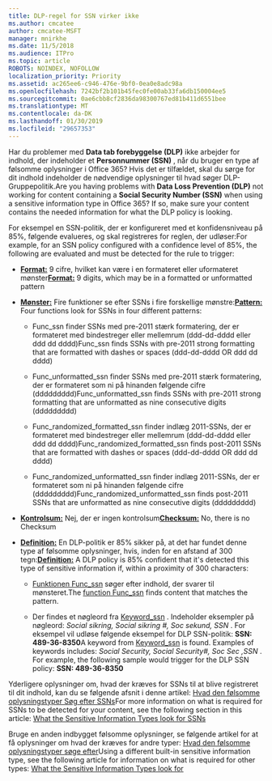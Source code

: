 ```yaml
---
title: DLP-regel for SSN virker ikke
ms.author: cmcatee
author: cmcatee-MSFT
manager: mnirkhe
ms.date: 11/5/2018
ms.audience: ITPro
ms.topic: article
ROBOTS: NOINDEX, NOFOLLOW
localization_priority: Priority
ms.assetid: ac265ee6-c946-476e-9bf0-0ea0e8adc98a
ms.openlocfilehash: 7242bf2b101b45fec0fe00ab33fa6db150004ee5
ms.sourcegitcommit: 0ae6cbb8cf2836da98300767ed81b411d6551bee
ms.translationtype: MT
ms.contentlocale: da-DK
ms.lasthandoff: 01/30/2019
ms.locfileid: "29657353"
---
```

<span data-ttu-id="23cb2-p101">Har du problemer med **Data tab forebyggelse (DLP)** ikke arbejder for indhold, der indeholder et **Personnummer (SSN)** , når du bruger en type af følsomme oplysninger i Office 365? Hvis det er tilfældet, skal du sørge for dit indhold indeholder de nødvendige oplysninger til hvad søger DLP-Gruppepolitik.</span><span class="sxs-lookup"><span data-stu-id="23cb2-p101">Are you having problems with **Data Loss Prevention (DLP)** not working for content containing a **Social Security Number (SSN)** when using a sensitive information type in Office 365? If so, make sure your content contains the needed information for what the DLP policy is looking.</span></span> 
  
<span data-ttu-id="23cb2-104">For eksempel en SSN-politik, der er konfigureret med et konfidensniveau på 85%, følgende evalueres, og skal registreres for reglen, der udløser:</span><span class="sxs-lookup"><span data-stu-id="23cb2-104">For example, for an SSN policy configured with a confidence level of 85%, the following are evaluated and must be detected for the rule to trigger:</span></span>
  
- <span data-ttu-id="23cb2-105">**[Format:](https://docs.microsoft.com/office365/securitycompliance/what-the-sensitive-information-types-look-for#format-80)** 9 cifre, hvilket kan være i en formateret eller uformateret mønster</span><span class="sxs-lookup"><span data-stu-id="23cb2-105">**[Format:](https://docs.microsoft.com/office365/securitycompliance/what-the-sensitive-information-types-look-for#format-80)** 9 digits, which may be in a formatted or unformatted pattern</span></span> 
    
- <span data-ttu-id="23cb2-106">**[Mønster:](https://msconnect.microsoft.com/https:/docs.microsoft.com/office365/securitycompliance/what-the-sensitive-information-types-look-for#pattern-80)** Fire funktioner se efter SSNs i fire forskellige mønstre:</span><span class="sxs-lookup"><span data-stu-id="23cb2-106">**[Pattern:](https://msconnect.microsoft.com/https:/docs.microsoft.com/office365/securitycompliance/what-the-sensitive-information-types-look-for#pattern-80)** Four functions look for SSNs in four different patterns:</span></span> 
    
  - <span data-ttu-id="23cb2-107">Func_ssn finder SSNs med pre-2011 stærk formatering, der er formateret med bindestreger eller mellemrum (ddd-dd-dddd eller ddd dd dddd)</span><span class="sxs-lookup"><span data-stu-id="23cb2-107">Func_ssn finds SSNs with pre-2011 strong formatting that are formatted with dashes or spaces (ddd-dd-dddd OR ddd dd dddd)</span></span>
    
  - <span data-ttu-id="23cb2-108">Func_unformatted_ssn finder SSNs med pre-2011 stærk formatering, der er formateret som ni på hinanden følgende cifre (ddddddddd)</span><span class="sxs-lookup"><span data-stu-id="23cb2-108">Func_unformatted_ssn finds SSNs with pre-2011 strong formatting that are unformatted as nine consecutive digits (ddddddddd)</span></span>
    
  - <span data-ttu-id="23cb2-109">Func_randomized_formatted_ssn finder indlæg 2011-SSNs, der er formateret med bindestreger eller mellemrum (ddd-dd-dddd eller ddd dd dddd)</span><span class="sxs-lookup"><span data-stu-id="23cb2-109">Func_randomized_formatted_ssn finds post-2011 SSNs that are formatted with dashes or spaces (ddd-dd-dddd OR ddd dd dddd)</span></span>
    
  - <span data-ttu-id="23cb2-110">Func_randomized_unformatted_ssn finder indlæg 2011-SSNs, der er formateret som ni på hinanden følgende cifre (ddddddddd)</span><span class="sxs-lookup"><span data-stu-id="23cb2-110">Func_randomized_unformatted_ssn finds post-2011 SSNs that are unformatted as nine consecutive digits (ddddddddd)</span></span>
    
- <span data-ttu-id="23cb2-111">**[Kontrolsum:](https://docs.microsoft.com/office365/securitycompliance/what-the-sensitive-information-types-look-for#checksum-79)** Nej, der er ingen kontrolsum</span><span class="sxs-lookup"><span data-stu-id="23cb2-111">**[Checksum:](https://docs.microsoft.com/office365/securitycompliance/what-the-sensitive-information-types-look-for#checksum-79)** No, there is no Checksum</span></span> 
    
- <span data-ttu-id="23cb2-112">**[Definition:](https://docs.microsoft.com/office365/securitycompliance/what-the-sensitive-information-types-look-for#definition-80)** En DLP-politik er 85% sikker på, at det har fundet denne type af følsomme oplysninger, hvis, inden for en afstand af 300 tegn:</span><span class="sxs-lookup"><span data-stu-id="23cb2-112">**[Definition:](https://docs.microsoft.com/office365/securitycompliance/what-the-sensitive-information-types-look-for#definition-80)** A DLP policy is 85% confident that it's detected this type of sensitive information if, within a proximity of 300 characters:</span></span> 
    
  - <span data-ttu-id="23cb2-113">[Funktionen Func_ssn](https://docs.microsoft.com/office365/securitycompliance/what-the-sensitive-information-types-look-for#pattern-80) søger efter indhold, der svarer til mønsteret.</span><span class="sxs-lookup"><span data-stu-id="23cb2-113">The [function Func_ssn](https://docs.microsoft.com/office365/securitycompliance/what-the-sensitive-information-types-look-for#pattern-80) finds content that matches the pattern.</span></span> 
    
  - <span data-ttu-id="23cb2-p102">Der findes et nøgleord fra [Keyword_ssn](https://docs.microsoft.com/office365/securitycompliance/what-the-sensitive-information-types-look-for#keyword_ssn) . Indeholder eksempler på nøgleord: *Social sikring, Social sikring #, Soc sekund, SSN* . For eksempel vil udløse følgende eksempel for DLP SSN-politik: **SSN: 489-36-8350**</span><span class="sxs-lookup"><span data-stu-id="23cb2-p102">A keyword from [Keyword_ssn](https://docs.microsoft.com/office365/securitycompliance/what-the-sensitive-information-types-look-for#keyword_ssn) is found. Examples of keywords includes:  *Social Security, Social Security#, Soc Sec ,SSN*  . For example, the following sample would trigger for the DLP SSN policy: **SSN: 489-36-8350**</span></span>
    
<span data-ttu-id="23cb2-117">Yderligere oplysninger om, hvad der kræves for SSNs til at blive registreret til dit indhold, kan du se følgende afsnit i denne artikel: [Hvad den følsomme oplysningstyper Søg efter SSNs](https://docs.microsoft.com/office365/securitycompliance/what-the-sensitive-information-types-look-for#us-social-security-number-ssn)</span><span class="sxs-lookup"><span data-stu-id="23cb2-117">For more information on what is required for SSNs to be detected for your content, see the following section in this article: [What the Sensitive Information Types look for SSNs](https://docs.microsoft.com/office365/securitycompliance/what-the-sensitive-information-types-look-for#us-social-security-number-ssn)</span></span>
  
<span data-ttu-id="23cb2-118">Bruge en anden indbygget følsomme oplysninger, se følgende artikel for at få oplysninger om hvad der kræves for andre typer: [Hvad den følsomme oplysningstyper søge efter](https://docs.microsoft.com/office365/securitycompliance/what-the-sensitive-information-types-look-for)</span><span class="sxs-lookup"><span data-stu-id="23cb2-118">Using a different built-in sensitive information type, see the following article for information on what is required for other types: [What the Sensitive Information Types look for](https://docs.microsoft.com/office365/securitycompliance/what-the-sensitive-information-types-look-for)</span></span>
  

